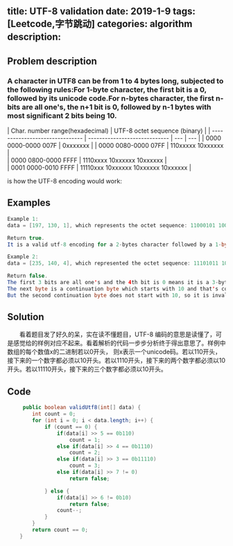 title: UTF-8 validation
date: 2019-1-9
tags: [Leetcode,字节跳动]
categories: algorithm
description: 　　
---
## Problem description
  ### A character in UTF8 can be from 1 to 4 bytes long, subjected to the following rules:For 1-byte character, the first bit is a 0, followed by its unicode code.For n-bytes character, the first n-bits are all one's, the n+1 bit is 0, followed by n-1 bytes with most significant 2 bits being 10.

| Char. number range(hexadecimal) | UTF-8 octet sequence (binary) | 
| ------------------------------- | ----------------------------- | --- | --- |
| 0000 0000-0000 007F             | 0xxxxxxx                      | 
| 0000 0080-0000 07FF             | 110xxxxx 10xxxxxx             |  
| 0000 0800-0000 FFFF             | 1110xxxx 10xxxxxx 10xxxxxx    |     
| 0001 0000-0010 FFFF             | 11110xxx 10xxxxxx 10xxxxxx 10xxxxxx |

 is how the UTF-8 encoding would work:
 ## Examples
``` java
Example 1:
data = [197, 130, 1], which represents the octet sequence: 11000101 10000010 00000001.

Return true.
It is a valid utf-8 encoding for a 2-bytes character followed by a 1-byte character.
```
```java
Example 2:
data = [235, 140, 4], which represented the octet sequence: 11101011 10001100 00000100.

Return false.
The first 3 bits are all one's and the 4th bit is 0 means it is a 3-bytes character.
The next byte is a continuation byte which starts with 10 and that's correct.
But the second continuation byte does not start with 10, so it is invalid.
```
## Solution
　　看着题目发了好久的呆，实在读不懂题目，UTF-8 编码的意思是读懂了，可是感觉给的样例对应不起来。看着解析的代码一步步分析终于得出意思了。样例中数组的每个数值x的二进制若以0开头，
则x表示一个unicode码。若以110开头，接下来的一个数字都必须以10开头。若以1110开头，接下来的两个数字都必须以10开头。若以11110开头，接下来的三个数字都必须以10开头。

## Code
```java
     public boolean validUtf8(int[] data) {
        int count = 0;
        for (int i = 0; i < data.length; i++) {
            if (count == 0) {
                if(data[i] >> 5 == 0b110)
                    count = 1;
                else if(data[i] >> 4 == 0b1110)
                    count = 2;
                else if(data[i] >> 3 == 0b11110)
                    count = 3;
                else if(data[i] >> 7 != 0)
                    return false;

            } else {
                if(data[i] >> 6 != 0b10)
                    return false;
                count--;
            }
        }
        return count == 0;
    }
```
